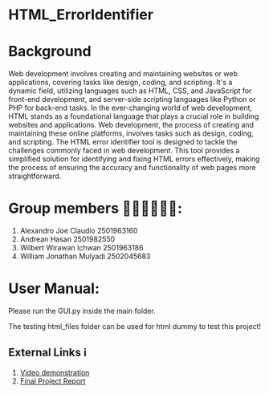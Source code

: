 # HTML_ErrorIdentifier

# Background
Web development involves creating and maintaining websites or web applications, covering tasks like design, coding, and scripting. It's a dynamic field, utilizing languages such as HTML, CSS, and JavaScript for front-end development, and server-side scripting languages like Python or PHP for back-end tasks.
In the ever-changing world of web development, HTML stands as a foundational language that plays a crucial role in building websites and applications. Web development, the process of creating and maintaining these online platforms, involves tasks such as design, coding, and scripting. The HTML error identifier tool is designed to tackle the challenges commonly faced in web development. This tool provides a simplified solution for identifying and fixing HTML errors effectively, making the process of ensuring the accuracy and functionality of web pages more straightforward. 

# Group members 🙋🏻‍♂️🙋🏻‍♂️:
1. Alexandro Joe Claudio 2501963160
2. Andrean Hasan 2501982550
3. Wilbert Wirawan Ichwan 2501963186
4. William Jonathan Mulyadi 2502045683

# User Manual:
Please run the GUI.py inside the main folder.

The testing html_files folder can be used for html dummy to test this project!

## External Links ℹ️
1. [Video demonstration]()
2. [Final Project Report](https://docs.google.com/document/d/1i58wz9p-cLAbPCAVYsCHxMdDBTckfQmoZwGm1q6bMp0/edit?usp=sharing)


